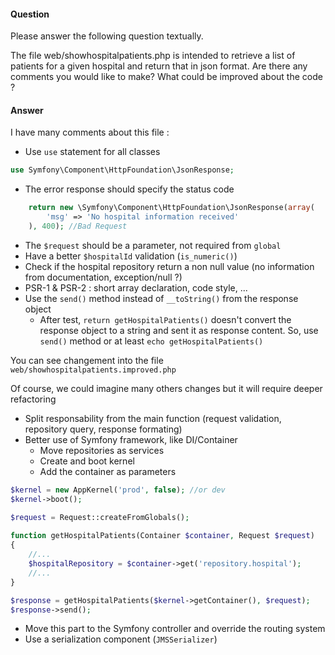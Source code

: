#### Question 
Please answer the following question textually.

The file web/showhospitalpatients.php is intended to retrieve a list of patients for a given hospital and return that in json format. Are there any comments you would like to make? What could be improved about the code ?

#### Answer

I have many comments about this file :

 * Use `use` statement for all classes
 
```php
use Symfony\Component\HttpFoundation\JsonResponse;
```
 
 * The error response should specify the status code
 
```php
    return new \Symfony\Component\HttpFoundation\JsonResponse(array(
        'msg' => 'No hospital information received'
    ), 400); //Bad Request
```
 
 * The `$request` should be a parameter, not required from `global`
 * Have a better `$hospitalId` validation (`is_numeric()`)
 * Check if the hospital repository return a non null value (no information from documentation, exception/null ?)
 * PSR-1 & PSR-2 : short array declaration, code style, ...
 * Use the `send()` method instead of `__toString()` from the response object
   * After test, `return getHospitalPatients()` doesn't convert the response object to a string and sent it as response content. So, use `send()` method or at least `echo getHospitalPatients()`
 
You can see changement into the file `web/showhospitalpatients.improved.php`
 
Of course, we could imagine many others changes but it will require deeper refactoring
 * Split responsability from the main function (request validation, repository query, response formating)
 * Better use of Symfony framework, like DI/Container
   * Move repositories as services
   * Create and boot kernel
   * Add the container as parameters
   
```php
$kernel = new AppKernel('prod', false); //or dev
$kernel->boot();

$request = Request::createFromGlobals();
   
function getHospitalPatients(Container $container, Request $request)
{
    //...
    $hospitalRepository = $container->get('repository.hospital');
    //...
}

$response = getHospitalPatients($kernel->getContainer(), $request);
$response->send();
```

 * Move this part to the Symfony controller and override the routing system
 * Use a serialization component (`JMSSerializer`)
